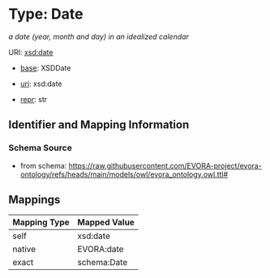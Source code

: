 # Type: Date




_a date (year, month and day) in an idealized calendar_



URI: [xsd:date](http://www.w3.org/2001/XMLSchema#date)

* [base](https://w3id.org/linkml/base): XSDDate

* [uri](https://w3id.org/linkml/uri): xsd:date

* [repr](https://w3id.org/linkml/repr): str








## Identifier and Mapping Information







### Schema Source


* from schema: https://raw.githubusercontent.com/EVORA-project/evora-ontology/refs/heads/main/models/owl/evora_ontology.owl.ttl#




## Mappings

| Mapping Type | Mapped Value |
| ---  | ---  |
| self | xsd:date |
| native | EVORA:date |
| exact | schema:Date |



